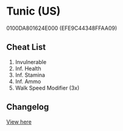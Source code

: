 # Tunic (US)
0100DA801624E000 (EFE9C44348FFAA09)

## Cheat List
1. Invulnerable
1. Inf. Health
1. Inf. Stamina
1. Inf. Ammo
1. Walk Speed Modifier (3x)

## Changelog
[View here](./CHANGELOG.md)